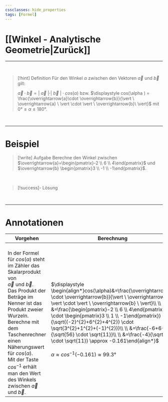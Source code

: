```yaml
---
cssclasses: hide_properties
tags: [Formel]
---
```


# [[Winkel - Analytische Geometrie|Zurück]]

___
<br>

>[!hint] Definition
>Für den Winkel $\alpha$ zwischen den Vektoren $\overrightarrow{a}$ und $\overrightarrow{b}$ gilt:
>
>$\overrightarrow{a}\cdot \overrightarrow{b}=\vert \  \overrightarrow{a} \ \vert \cdot \vert \ \overrightarrow{b}\ \vert \cdot cos(\alpha)$ bzw. $\displaystyle cos(\alpha ) = \frac{\overrightarrow{a}\cdot \overrightarrow{b}}{\vert \  \overrightarrow{a} \ \vert \cdot \vert \ \overrightarrow{b}\ \vert}$ mit $\displaystyle 0° \leq \alpha \leq 180°$.

<br>

___
# Beispiel

>[!write] Aufgabe
>Berechne den Winkel zwischen $\overrightarrow{a}=\begin{pmatrix}-2 \\ 6  \\ 4\end{pmatrix}$ und $\overrightarrow{b} \begin{pmatrix}3 \\ -1  \\ -1\end{pmatrix}$.

<br>

>[!success]- Lösung
>

<br>

___

# Annotationen

| Vorgehen | Berechnung |
| --- | --- |
| <br>In der Formel für $cos(\alpha)$ steht im Zähler das Skalarprodukt von <br>$\overrightarrow{a}$ und $\overrightarrow{b}$. <br>Das Produkt der Beträge im Nenner ist das Produkt zweier Wurzeln.<br>Berechne mit dem Taschenrechner einen Näherungswert für $cos(\alpha)$.<br>Mit der Taste $cos^{-1}$ erhält man den Wert des Winkels zwischen $\overrightarrow{a}$ und $\overrightarrow{b}$.  | <br>$\displaystyle \begin{align*}cos(\alpha)&=\frac{\overrightarrow{a} \cdot \overrightarrow{b}}{\vert \ \overrightarrow{a} \ \vert \cdot \vert \ \overrightarrow{b} \ \vert}\\ \\ &=\frac{\begin{pmatrix}-2 \\ 6  \\ 4\end{pmatrix} \cdot \begin{pmatrix}3 \\ 1  \\ -1\end{pmatrix}}{\sqrt{(-2)^{2}+6^{2}+4^{2}} \cdot \sqrt{3^{2}+1^{2}+(-1)^{2}}}\\ \\ &=\frac{-6+6-4}{\sqrt{56} \cdot \sqrt{11}}\\ \\ &=\frac{-4}{\sqrt{56} \cdot \sqrt{11}} \approx -0.161\end{align*}$<br><br>$\alpha \approx cos^{-1}(-0.161)\approx 99.3°$<br>$\quad$ |
